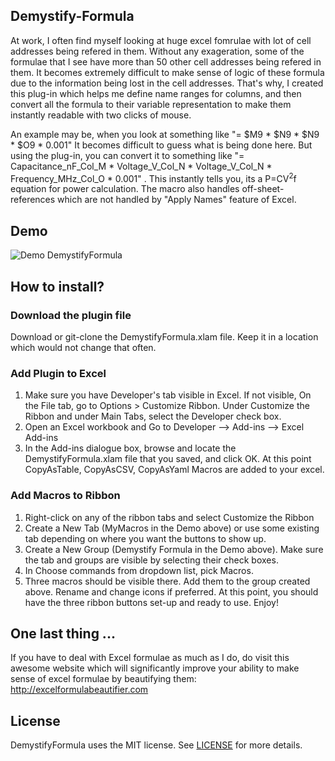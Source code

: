 ## Demystify-Formula

At work, I often find myself looking at huge excel fomrulae with lot of cell addresses being refered in them. Without any exageration, some of the formulae that I see have more than 50 other cell addresses being refered in them. It becomes extremely difficult to make sense of logic of these formula due to the information being lost in the cell addresses. That's why, I created this plug-in which helps me define name ranges for columns, and then convert all the formula to their variable representation to make them instantly readable with two clicks of mouse.

An example may be, when you look at something like "= $M9 * $N9 * $N9 * $O9 * 0.001" It becomes difficult to guess what is being done here. But using the plug-in, you can convert it to something like "= Capacitance_nF_Col_M * Voltage_V_Col_N * Voltage_V_Col_N * Frequency_MHz_Col_O * 0.001" . This instantly tells you, its a P=CV<sup>2</sup>f equation for power calculation. The macro also handles off-sheet-references which are not handled by "Apply Names" feature of Excel.

## Demo

![Demo DemystifyFormula](https://github.com/gandhidarshak/DemystifyFormula/blob/master/Demo/DemystifyFormulaDemo.gif)

## How to install?

### Download the plugin file
Download or git-clone the DemystifyFormula.xlam file. Keep it in a location which would not change that often.

### Add Plugin to Excel 
1. Make sure you have Developer's tab visible in Excel. If not visible, On the File tab, go to Options > Customize Ribbon. Under Customize the Ribbon and under Main Tabs, select the Developer check box.
2. Open an Excel workbook and Go to Developer –> Add-ins –> Excel Add-ins
3. In the Add-ins dialogue box, browse and locate the DemystifyFormula.xlam file that you saved, and click OK.
At this point CopyAsTable, CopyAsCSV, CopyAsYaml Macros are added to your excel.

### Add Macros to Ribbon
1. Right-click on any of the ribbon tabs and select Customize the Ribbon
2. Create a New Tab (MyMacros in the Demo above) or use some existing tab depending on where you want the buttons to show up.
3. Create a New Group (Demystify Formula in the Demo above). Make sure the tab and groups are visible by selecting their check boxes.
4. In Choose commands from dropdown list, pick Macros. 
5. Three macros should be visible there. Add them to the group created above. Rename and change icons if preferred. 
At this point, you should have the three ribbon buttons set-up and ready to use. Enjoy!



## One last thing ...
If you have to deal with Excel formulae as much as I do, do visit this awesome website which will significantly improve your ability to make sense of excel formulae by beautifying them: http://excelformulabeautifier.com


## License

DemystifyFormula uses the MIT license. See [LICENSE](https://github.com/gandhidarshak/DemystifyFormula/blob/master/LICENSE) for more details.

